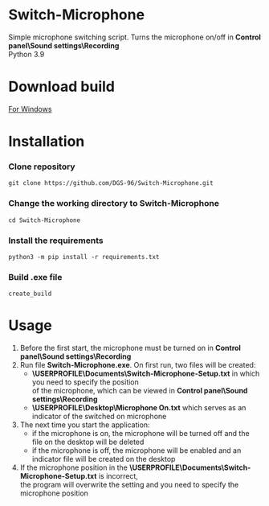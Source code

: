 # Switch-Microphone
Simple microphone switching script. Turns the microphone on/off in **Control panel\Sound settings\Recording**\
Python 3.9

# Download build
[For Windows](https://codeload.github.com/DGS-96/Switch-Microphone/zip/refs/heads/build)

# Installation
### Clone repository
	git clone https://github.com/DGS-96/Switch-Microphone.git

### Change the working directory to Switch-Microphone
	cd Switch-Microphone

### Install the requirements
	python3 -m pip install -r requirements.txt

### Build .exe file
	create_build

# Usage
1. Before the first start, the microphone must be turned on in **Control panel\Sound settings\Recording**
1. Run file **Switch-Microphone.exe**. On first run, two files will be created:
   - **\USERPROFILE\Documents\Switch-Microphone-Setup.txt** in which you need to specify the position\
   of the microphone, which can be viewed in **Control panel\Sound settings\Recording**
   - **\USERPROFILE\Desktop\Microphone On.txt** which serves as an indicator of the switched on microphone
1. The next time you start the application:
   - if the microphone is on, the microphone will be turned off and the file on the desktop will be deleted
   - if the microphone is off, the microphone will be enabled and an indicator file will be created on the desktop
1. If the microphone position in the **\USERPROFILE\Documents\Switch-Microphone-Setup.txt** is incorrect,\
   the program will overwrite the setting and you need to specify the microphone position
